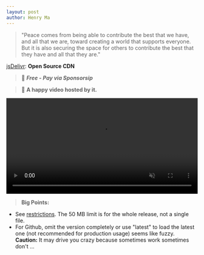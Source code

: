 ```yaml
---
layout: post
author: Henry Ma
---
```


> "Peace comes from being able to contribute the best that we have, and all that we are, toward creating a world that supports everyone. But it is also securing the space for others to contribute the best that they have and all that they are."

[jsDelivr](https://www.jsdelivr.com): __Open Source CDN__

> :seedling: **_Free - Pay via Sponsorsip_**

> :whale: __A happy video hosted by it.__

<div>
	<video width="100%" autoplay loop muted  playsinline>
        <source src="https://cdn.jsdelivr.net/gh/HenryFMa/shared@master/assets/images/videos/Dance.mp4" type="video/mp4">
    </video>
</div>

> __Big Points:__   
- See [restrictions](https://github.com/jsdelivr/jsdelivr#restrictions). The 50 MB limit is for the whole release, not a single file. 
- For Github, omit the version completely or use "latest" to load the latest one (not recommended for production usage) seems like fuzzy. __Caution:__ It may drive you crazy because sometimes work sometimes don't ...